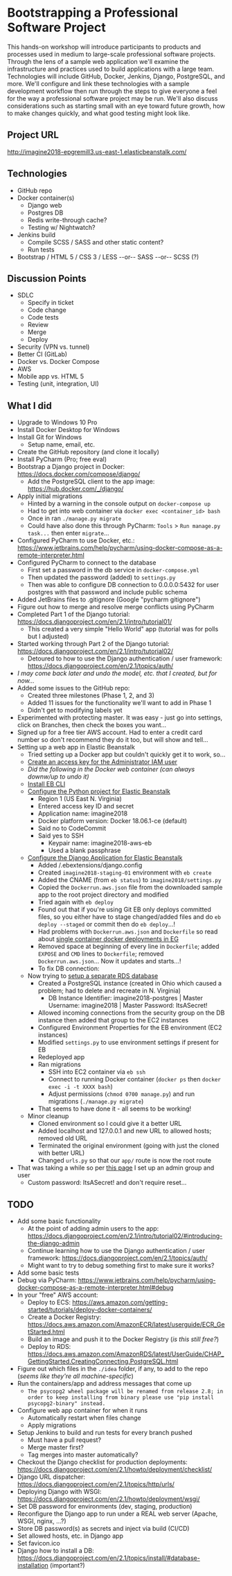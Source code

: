 # Bootstrapping a Professional Software Project

This hands-on workshop will introduce participants to products and processes used in medium to large-scale professional software projects. 
Through the lens of a sample web application we'll examine the infrastructure and practices used to build applications with a large team. 
Technologies will include GitHub, Docker, Jenkins, Django, PostgreSQL, and more. 
We'll configure and link these technologies with a sample development workflow then run through the steps to give everyone a feel for the way a professional software project may be run. 
We'll also discuss considerations such as starting small with an eye toward future growth, how to make changes quickly, and what good testing might look like.

## Project URL

http://imagine2018-epgremill3.us-east-1.elasticbeanstalk.com/

## Technologies

- GitHub repo
- Docker container(s)
    - Django web
    - Postgres DB
    - Redis write-through cache?
    - Testing w/ Nightwatch?
- Jenkins build
    - Compile SCSS / SASS and other static content?
    - Run tests
- Bootstrap / HTML 5 / CSS 3 / LESS --or-- SASS --or-- SCSS (?)

## Discussion Points

- SDLC
    - Specify in ticket
    - Code change
    - Code tests
    - Review
    - Merge
    - Deploy
- Security (VPN vs. tunnel)
- Better CI (GitLab)
- Docker vs. Docker Compose
- AWS
- Mobile app vs. HTML 5
- Testing (unit, integration, UI)

## What I did

- Upgrade to Windows 10 Pro
- Install Docker Desktop for Windows
- Install Git for Windows
    - Setup name, email, etc.
- Create the GitHub repository (and clone it locally)
- Install PyCharm (Pro; free eval)
- Bootstrap a Django project in Docker: https://docs.docker.com/compose/django/
    - Add the PostgreSQL client to the app image: https://hub.docker.com/_/django/
- Apply initial migrations
    - Hinted by a warning in the console output on `docker-compose up`
    - Had to get into web container via `docker exec <container_id> bash`
    - Once in ran `./manage.py migrate`
    - Could have also done this through PyCharm: `Tools` > `Run manage.py task...` then enter `migrate`...
- Configured PyCharm to use Docker, etc.: https://www.jetbrains.com/help/pycharm/using-docker-compose-as-a-remote-interpreter.html
- Configured PyCharm to connect to the database
    - First set a password in the db service in `docker-compose.yml`
    - Then updated the password (added) to `settings.py`
    - Then was able to configure DB connection to 0.0.0.0:5432 for user postgres with that password and include public schema
- Added JetBrains files to .gitignore (Google "pycharm gitignore")
- Figure out how to merge and resolve merge conflicts using PyCharm
- Completed Part 1 of the Django tutorial: https://docs.djangoproject.com/en/2.1/intro/tutorial01/
    - This created a very simple "Hello World" app (tutorial was for polls but I adjusted)
- Started working through Part 2 of the Django tutorial: https://docs.djangoproject.com/en/2.1/intro/tutorial02/
    - Detoured to how to use the Django authentication / user framework: https://docs.djangoproject.com/en/2.1/topics/auth/
- _I may come back later and undo the model, etc. that I created, but for now..._
- Added some issues to the GitHub repo:
    - Created three milestones (Phase 1, 2, and 3)
    - Added 11 issues for the functionality we'll want to add in Phase 1
    - Didn't get to modifying labels yet
- Experimented with protecting master. It was easy - just go into settings, click on Branches, then check the boxes you want...
- Signed up for a free tier AWS account. Had to enter a credit card number so don't recommend they do it too, but will show and tell...
- Setting up a web app in Elastic Beanstalk
    - Tried setting up a Docker app but couldn't quickly get it to work, so...
    - [Create an access key for the Administrator IAM user](https://docs.aws.amazon.com/IAM/latest/UserGuide/id_credentials_access-keys.html#Using_CreateAccessKey)
    - _Did the following in the Docker web container (can always downw/up to undo it)_
    - [Install EB CLI](https://docs.aws.amazon.com/elasticbeanstalk/latest/dg/eb-cli3-install.html)
    - [Configure the Python project for Elastic Beanstalk](https://docs.aws.amazon.com/elasticbeanstalk/latest/dg/python-development-environment.html#python-common-configuring)
        - Region 1 (US East N. Virginia)
        - Entered access key ID and secret
        - Application name: imagine2018
        - Docker platform version: Docker 18.06.1-ce (default)
        - Said no to CodeCommit
        - Said yes to SSH
            - Keypair name: imagine2018-aws-eb
            - Used a blank passphrase
    - [Configure the Django Application for Elastic Beanstalk](https://docs.aws.amazon.com/elasticbeanstalk/latest/dg/create-deploy-python-django.html#python-django-configure-for-eb)
        - Added /.ebextensions/django.config
        - Created `imagine2018-staging-01` environment with `eb create`
        - Added the CNAME (from `eb status`) to `imagine2018/settings.py`
        - Copied the `Dockerrun.aws.json` file from the downloaded sample app to the root project directory and modified
        - Tried again with `eb deploy`
        - Found out that if you're using Git EB only deploys committed files, so you either have to stage changed/added files and do `eb deploy --staged` or commit then do `eb deploy`...!
        - Had problems with `Dockerrun.aws.json` and `Dockerfile` so read about [single container docker deployments in EG](https://docs.aws.amazon.com/elasticbeanstalk/latest/dg/create_deploy_docker_image.html)
        - Removed space at beginning of every line in `Dockerfile`; added `EXPOSE` and `CMD` lines to `Dockerfile`; removed `Dockerrun.aws.json`... Now it updates and starts...!
        - To fix DB connection:  
    - Now trying to [setup a separate RDS database](https://docs.aws.amazon.com/elasticbeanstalk/latest/dg/AWSHowTo.RDS.html)
        - Created a PostgreSQL instance (created in Ohio which caused a problem; had to delete and recreate in N. Virginia)
            - DB Instance Identifier: imagine2018-postgres | Master Username: imagine2018 | Master Password: ItsASecret!
        - Allowed incoming connections from the security group on the DB instance then added that group to the EC2 instances
        - Configured Environment Properties for the EB environment (EC2 instances)
        - Modified `settings.py` to use environment settings if present for EB
        - Redeployed app
        - Ran migrations
            - SSH into EC2 container via `eb ssh`
            - Connect to running Docker container (`docker ps` then `docker exec -i -t XXXX bash`)
            - Adjust permissions (`chmod 0700 manage.py`) and run migrations (`./manage.py migrate`)
        - That seems to have done it - all seems to be working!
    - Minor cleanup
        - Cloned environment so I could give it a better URL
        - Added localhost and 127.0.0.1 and new URL to allowed hosts; removed old URL
        - Terminated the original environment (going with just the cloned with better URL)
        - Changed `urls.py` so that our `app/` route is now the root route
- That was taking a while so per [this page](https://docs.aws.amazon.com/IAM/latest/UserGuide/getting-started_create-admin-group.html) I set up an admin group and user
    - Custom password: ItsASecret! and don't require reset...

## TODO

- Add some basic functionality
    - At the point of adding admin users to the app: https://docs.djangoproject.com/en/2.1/intro/tutorial02/#introducing-the-django-admin
    - Continue learning how to use the Django authentication / user framework: https://docs.djangoproject.com/en/2.1/topics/auth/
    - Might want to try to debug something first to make sure it works?
- Add some basic tests
- Debug via PyCharm: https://www.jetbrains.com/help/pycharm/using-docker-compose-as-a-remote-interpreter.html#debug
- In your "free" AWS account:
    - Deploy to ECS: https://aws.amazon.com/getting-started/tutorials/deploy-docker-containers/
    - Create a Docker Registry: https://docs.aws.amazon.com/AmazonECR/latest/userguide/ECR_GetStarted.html
    - Build an image and push it to the Docker Registry (_is this still free?_)
    - Deploy to RDS: https://docs.aws.amazon.com/AmazonRDS/latest/UserGuide/CHAP_GettingStarted.CreatingConnecting.PostgreSQL.html
- Figure out which files in the `./idea` folder, if any, to add to the repo (_seems like they're all machine-specific_)
- Run the containers/app and address messages that come up
    - `The psycopg2 wheel package will be renamed from release 2.8; in order to keep installing from binary please use "pip install psycopg2-binary" instead.`
- Configure web app container for when it runs
    - Automatically restart when files change
    - Apply migrations
- Setup Jenkins to build and run tests for every branch pushed
    - Must have a pull request?
    - Merge master first?
    - Tag merges into master automatically?
- Checkout the Django checklist for production deployments: https://docs.djangoproject.com/en/2.1/howto/deployment/checklist/
- Django URL dispatcher: https://docs.djangoproject.com/en/2.1/topics/http/urls/
- Deploying Django with WSGI: https://docs.djangoproject.com/en/2.1/howto/deployment/wsgi/
- Set DB password for environments (dev, staging, production)
- Reconfigure the Django app to run under a REAL web server (Apache, WSGI, nginx, ...?)
- Store DB password(s) as secrets and inject via build (CI/CD)
- Set allowed hosts, etc. in Django app
- Set favicon.ico
- Django how to install a DB: https://docs.djangoproject.com/en/2.1/topics/install/#database-installation (important?)
